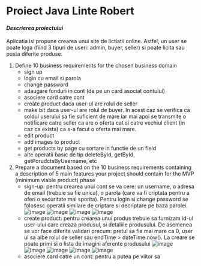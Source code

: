 # Proiect Java Linte Robert
#### **_Descrierea proiectului_**
Aplicatia isi propune crearea unui site de lictiatii online. Astfel, un user se poate loga (fiind 3 tipuri de useri: admin, buyer, seller) si poate licita sau posta diferite produse. 
1. Define 10 business requirements for the chosen business domain
   - sign up
   - login cu email si parola
   - change password
   - adaugare fonduri in cont (de pe un card asociat contului)
   - asociere card catre cont
   - create product daca user-ul are rolul de seller
   - make bit daca user-ul are rolul de buyer. In acest caz se verifica ca soldul userului sa fie suficient de mare iar mai apoi se transmite o notificare catre seller ca are o oferta cat si catre vechiul client (in caz ca exista) ca s-a facut o oferta mai mare.
   - edit product
   - add images to product
   - get products by page cu sortare in functie de un field
   - alte operatii basic de tip deleteById, getById, getPorudctsByUsername, etc
2. Prepare a document based on the 10 business requirements containing a description of 5 main
features your project should contain for the MVP (minimum viable product) phase
   - sign-up: pentru crearea unui cont se va cere: un username, o adresa de email (trebuie sa fie unica), o parola (care va fi criptata pentru a oferi o securitate mai sporita). Pentru login si change password se folosesc operatii similare de criptare si decriptare pe baza parolei.
     ![image](https://github.com/linterobert/JavaBiddingApp/assets/80642370/cee84fa2-c90c-45da-9dce-94e31b685ec0)
     ![image](https://github.com/linterobert/JavaBiddingApp/assets/80642370/f49dcd91-2719-4f00-a145-fe7c54d14db5)
     ![image](https://github.com/linterobert/JavaBiddingApp/assets/80642370/49b1648e-6c31-4f42-8eb4-45a35d6a3b4b)
     ![image](https://github.com/linterobert/JavaBiddingApp/assets/80642370/16c8a35e-86da-4a52-8554-5282d5d3b647)
   - create product: pentru crearea unui produs trebuie sa furnizam id-ul user-ului care creaza produsul, si detaliile produsului. De asemenea se vor face diferite validari precum: pretul sa fie mai mare ca 0, user ul sa aibe rolul de seller sau endTime > dateTime.now(). La creare se poate primi si o lista de imagini aferente produsului
     ![image](https://github.com/linterobert/JavaBiddingApp/assets/80642370/99f7b3bb-c2ff-49ef-a6bf-a05ca5bc2e8a)
     ![image](https://github.com/linterobert/JavaBiddingApp/assets/80642370/15417fbc-6bc0-4716-8fa0-3ee30d567e92)
     ![image](https://github.com/linterobert/JavaBiddingApp/assets/80642370/3cde8557-eac4-497b-87a3-372983e1f043)
     ![image](https://github.com/linterobert/JavaBiddingApp/assets/80642370/f22fa9c0-4e59-4a8c-a3b8-9abdfa1fb0fe)
     ![image](https://github.com/linterobert/JavaBiddingApp/assets/80642370/29821af5-e308-453f-9836-625783f15cd1)
   - asociere card catre un cont: pentru a putea pe viitor sa 








   
